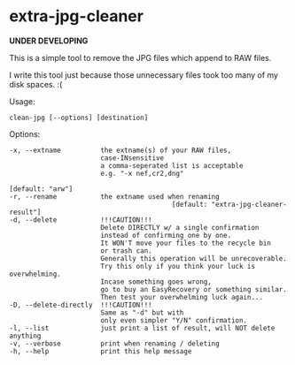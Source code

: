 extra-jpg-cleaner
==========

**UNDER DEVELOPING**

This is a simple tool to remove the JPG files which append to RAW files.

I write this tool just because those unnecessary files took too many of my disk spaces. :(

Usage:

    clean-jpg [--options] [destination]

Options:

    -x, --extname          the extname(s) of your RAW files,
                           case-INsensitive
                           a comma-seperated list is acceptable
                           e.g. "-x nef,cr2,dng"
                                                                  [default: "arw"]
    -r, --rename           the extname used when renaming
                                             [default: "extra-jpg-cleaner-result"]
    -d, --delete           !!!CAUTION!!!
                           Delete DIRECTLY w/ a single confirmation
                           instead of confirming one by one.
                           It WON'T move your files to the recycle bin
                           or trash can.
                           Generally this operation will be unrecoverable.
                           Try this only if you think your luck is overwhelming.
                           Incase something goes wrong,
                           go to buy an EasyRecovery or something similar.
                           Then test your overwhelming luck again...
    -D, --delete-directly  !!!CAUTION!!!
                           Same as "-d" but with
                           only even simpler "Y/N" confirmation.
    -l, --list             just print a list of result, will NOT delete anything
    -v, --verbose          print when renaming / deleting
    -h, --help             print this help message
